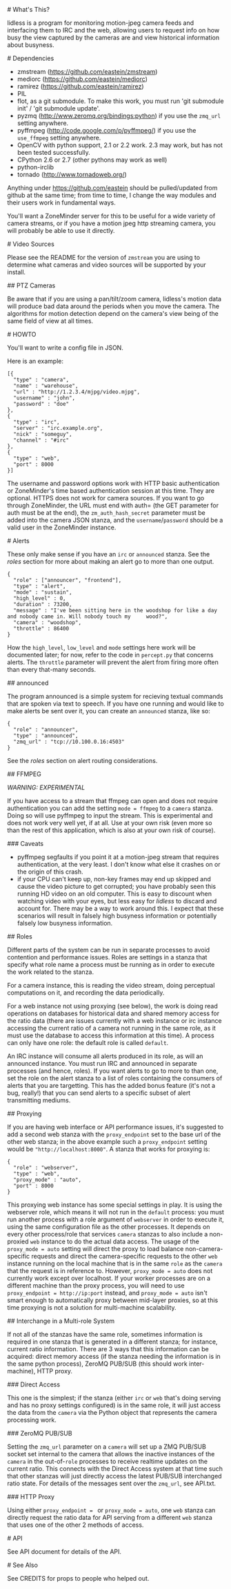 <A name="toc1-0" title="What's This?" />
# What's This?

lidless is a program for monitoring motion-jpeg camera feeds and interfacing them to IRC and the web, allowing users to request info on how busy the view captured by the cameras are and view historical information about busyness.

<A name="toc1-5" title="Dependencies" />
# Dependencies

* zmstream (https://github.com/eastein/zmstream)
* mediorc (https://github.com/eastein/mediorc)
* ramirez (https://github.com/eastein/ramirez)
* PIL
* flot, as a git submodule.  To make this work, you must run 'git submodule init' / 'git submodule update'.
* pyzmq (http://www.zeromq.org/bindings:python) if you use the `zmq_url` setting anywhere.
* pyffmpeg (http://code.google.com/p/pyffmpeg/) if you use the `use_ffmpeg` setting anywhere.
* OpenCV with python support, 2.1 or 2.2 work.  2.3 may work, but has not been tested successfully.
* CPython 2.6 or 2.7 (other pythons may work as well)
* python-irclib
* tornado (http://www.tornadoweb.org/)

Anything under https://github.com/eastein should be pulled/updated from github at the same time; from time to time, I change the way modules and their users work in fundamental ways.

You'll want a ZoneMinder server for this to be useful for a wide variety of camera streams, or if you have a motion jpeg http streaming camera, you will probably be able to use it directly.

<A name="toc1-24" title="Video Sources" />
# Video Sources

Please see the README for the version of `zmstream` you are using to determine what cameras and video sources will be supported by your install.

<A name="toc2-29" title="PTZ Cameras" />
## PTZ Cameras

Be aware that if you are using a pan/tilt/zoom camera, lidless's motion data will produce bad data around the periods when you move the camera.  The algorithms for motion detection depend on the camera's view being of the same field of view at all times.

<A name="toc1-34" title="HOWTO" />
# HOWTO

You'll want to write a config file in JSON.

Here is an example:

    [{
      "type" : "camera",
      "name" : "warehouse",
      "url" : "http://1.2.3.4/mjpg/video.mjpg",
      "username" : "john",
      "password" : "doe"
    },
    {
      "type" : "irc",
      "server" : "irc.example.org",
      "nick" : "someguy",
      "channel" : "#irc"
    },
    {
      "type" : "web",
      "port" : 8000
    }]

The username and password options work with HTTP basic authentication or ZoneMinder's time based authentication session at this time.  They are optional.  HTTPS does not work for camera sources.  If you want to go through ZoneMinder, the URL must end with auth= (the GET parameter for auth must be at the end), the `zm_auth_hash_secret` parameter must be added into the camera JSON stanza, and the `username`/`password` should be a valid user in the ZoneMinder instance.

<A name="toc1-61" title="Alerts" />
# Alerts

These only make sense if you have an `irc` or `announced` stanza.  See the *roles* section for more about making an alert go to more than one output.

    {
      "role" : ["announcer", "frontend"],
      "type" : "alert",
      "mode" : "sustain",
      "high_level" : 0,
      "duration" : 73200,
      "message" : "I've been sitting here in the woodshop for like a day and nobody came in. Will nobody touch my     wood?",
      "camera" : "woodshop",
      "throttle" : 86400
    }

How the `high_level`, `low_level` and `mode` settings here work will be documented later; for now, refer to the code in `percept.py` that concerns alerts.  The `throttle` parameter will prevent the alert from firing more often than every that-many seconds.

<A name="toc2-79" title="announced" />
## announced

The program announced is a simple system for recieving textual commands that are spoken via text to speech.  If you have one running and would like to make alerts be sent over it, you can create an `announced` stanza, like so:

    {
      "role" : "announcer",
      "type" : "announced",
      "zmq_url" : "tcp://10.100.0.16:4503"
    }

See the *roles* section on alert routing considerations.

<A name="toc2-92" title="FFMPEG" />
## FFMPEG

*WARNING: EXPERIMENTAL*

If you have access to a stream that ffmpeg can open and does not require authentication you can add the setting `mode = ffmpeg` to a `camera` stanza.  Doing so will use pyffmpeg to input the stream.  This is experimental and does not work very well yet, if at all.  Use at your own risk (even more so than the rest of this application, which is also at your own risk of course).

<A name="toc3-99" title="Caveats" />
### Caveats

* pyffmpeg segfaults if you point it at a motion-jpeg stream that requires authentication, at the very least. I don't know what else it crashes on or the origin of this crash.
* if your CPU can't keep up, non-key frames may end up skipped and cause the video picture to get corrupted; you have probably seen this running HD video on an old computer.  This is easy to discount when watching video with your eyes, but less easy for *lidless* to discard and account for.  There may be a way to work around this.  I expect that these scenarios will result in falsely high busyness information or potentially falsely low busyness information.

<A name="toc2-105" title="Roles" />
## Roles

Different parts of the system can be run in separate processes to avoid contention and performance issues.  Roles are settings in a stanza that specify what role name a process must be running as in order to execute the work related to the stanza.

For a camera instance, this is reading the video stream, doing perceptual computations on it, and recording the data periodically.

For a web instance not using proxying (see below), the work is doing read operations on databases for historical data and shared memory access for the ratio data (there are issues currently with a web instance or irc instance accessing the current ratio of a camera not running in the same role, as it must use the database to access this information at this time).  A process can only have one role: the default role is called `default`.

An IRC instance will consume all alerts produced in its role, as will an announced instance.  You must run IRC and announced in separate processes (and hence, roles).  If you want alerts to go to more to than one, set the role on the alert stanza to a list of roles containing the consumers of alerts that you are targetting.  This has the added bonus feature (it's not a bug, really!) that you can send alerts to a specific subset of alert transmitting mediums.

<A name="toc2-116" title="Proxying" />
## Proxying

If you are having web interface or API performance issues, it's suggested to add a second web stanza with the `proxy_endpoint` set to the base url of the other web stanza; in the above example such a `proxy_endpoint` setting would be `"http://localhost:8000"`.  A stanza that works for proxying is:

    {
      "role" : "webserver",
      "type" : "web",
      "proxy_mode" : "auto",
      "port" : 8000
    }

This proxying web instance has some special settings in play.  It is using the webserver role, which means it will not run in the `default` process: you must run another process with a role argument of `webserver` in order to execute it, using the same configuration file as the other processes.  It depends on every other process/role that services `camera` stanzas to also include a non-proxied `web` instance to do the actual data access.  The usage of the `proxy_mode = auto` setting will direct the proxy to load balance non-camera-specific requests and direct the camera-specific requests to the other `web` instance running on the local machine that is in the same `role` as the `camera` that the request is in reference to.  However, `proxy_mode = auto` does not currently work except over localhost.  If your worker processes are on a different machine than the proxy process, you will need to use `proxy_endpoint = http://ip:port` instead, and `proxy_mode = auto` isn't smart enough to automatically proxy between mid-layer proxies, so at this time proxying is not a solution for multi-machine scalability.

<A name="toc2-130" title="Interchange in a Multi-role System" />
## Interchange in a Multi-role System

If not all of the stanzas have the same role, sometimes information is required in one stanza that is generated in a different stanza; for instance, current ratio information.  There are 3 ways that this information can be acquired: direct memory access (if the stanza needing the information is in the same python process), ZeroMQ PUB/SUB (this should work inter-machine), HTTP proxy.

<A name="toc3-135" title="Direct Access" />
### Direct Access

This one is the simplest; if the stanza (either `irc` or `web` that's doing serving and has no proxy settings configured) is in the same role, it will just access the data from the `camera` via the Python object that represents the camera processing work.

<A name="toc3-140" title="ZeroMQ PUB/SUB" />
### ZeroMQ PUB/SUB

Setting the `zmq_url` parameter on a `camera` will set up a ZMQ PUB/SUB socket set internal to the camera that allows the inactive instances of the `camera` in the out-of-`role` processes to receive realtime updates on the current ratio.  This connects with the Direct Access system at that time such that other stanzas will just directly access the latest PUB/SUB interchanged ratio state.  For details of the messages sent over the `zmq_url`, see API.txt.

<A name="toc3-145" title="HTTP Proxy" />
### HTTP Proxy

Using either `proxy_endpoint = ` or `proxy_mode = auto`, one `web` stanza can directly request the ratio data for API serving from a different `web` stanza that uses one of the other 2 methods of access.

<A name="toc1-150" title="API" />
# API

See API document for details of the API.

<A name="toc1-155" title="See Also" />
# See Also

See CREDITS for props to people who helped out.
